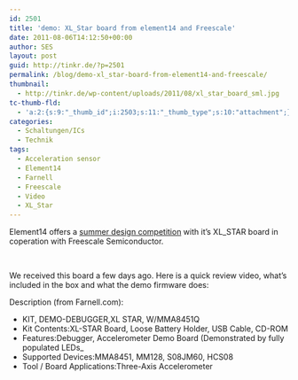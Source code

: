 ```yaml
---
id: 2501
title: 'demo: XL_Star board from element14 and Freescale'
date: 2011-08-06T14:12:50+00:00
author: SES
layout: post
guid: http://tinkr.de/?p=2501
permalink: /blog/demo-xl_star-board-from-element14-and-freescale/
thumbnail:
  - http://tinkr.de/wp-content/uploads/2011/08/xl_star_board_sml.jpg
tc-thumb-fld:
  - 'a:2:{s:9:"_thumb_id";i:2503;s:11:"_thumb_type";s:10:"attachment";}'
categories:
  - Schaltungen/ICs
  - Technik
tags:
  - Acceleration sensor
  - Element14
  - Farnell
  - Freescale
  - Video
  - XL_Star
---
```

Element14 offers a [summer design competition](http://www.element14.com/community/groups/summerofdesign) with it&#8217;s XL_STAR board in coperation with Freescale Semiconductor.

<img loading="lazy" src="/assets/2011/08/xl_star_board.jpg" alt="" title="XL_STAR board"    srcset="/assets/2011/08/xl_star_board.jpg 606w, /assets/2011/08/xl_star_board-240x180.jpg 240w" sizes="(max-width: 606px) 100vw, 606px" />

We received this board a few days ago. Here is a quick review video, what&#8217;s included in the box and what the demo firmware does:



Description (from Farnell.com):
- KIT, DEMO-DEBUGGER,XL STAR, W/MMA8451Q
- Kit Contents:XL-STAR Board, Loose Battery Holder, USB Cable, CD-ROM
- Features:Debugger, Accelerometer Demo Board (Demonstrated by fully populated LEDs_
- Supported Devices:MMA8451, MM128, S08JM60, HCS08
- Tool / Board Applications:Three-Axis Accelerometer
